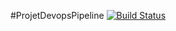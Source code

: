 #ProjetDevopsPipeline
 [![Build Status](http://192.168.65.129:8080/job/projetDevops/badge/icon)](http://192.168.65.129:8080/job/projetDevops/)
